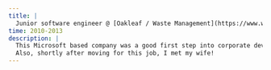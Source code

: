 ```yaml
---
title: |
  Junior software engineer @ [Oakleaf / Waste Management](https://www.wm.com/)
time: 2010-2013
description: |
  This Microsoft based company was a good first step into corporate development. I was exposed to a variety of development roles, and began building a personal specialization in front-end development.
  Also, shortly after moving for this job, I met my wife!
---
```

